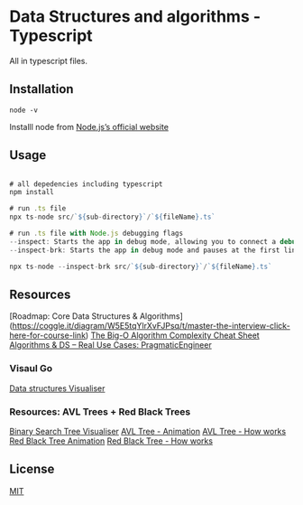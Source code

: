 # Data Structures and algorithms - Typescript

All in typescript files.

## Installation

```Check if you have node installed:
node -v
```
Installl node from [Node.js’s official website](https://nodejs.org/en)

## Usage

```typescript

# all depedencies including typescript
npm install

# run .ts file
npx ts-node src/`${sub-directory}`/`${fileName}.ts`

# run .ts file with Node.js debugging flags
--inspect: Starts the app in debug mode, allowing you to connect a debugger.
--inspect-brk: Starts the app in debug mode and pauses at the first line of code.

npx ts-node --inspect-brk src/`${sub-directory}`/`${fileName}.ts`
```

## Resources

[Roadmap: Core Data Structures & Algorithms] (https://coggle.it/diagram/W5E5tqYlrXvFJPsq/t/master-the-interview-click-here-for-course-link)
[The Big-O Algorithm Complexity Cheat Sheet](https://www.bigocheatsheet.com/)
[Algorithms & DS – Real Use Cases: PragmaticEngineer](https://blog.pragmaticengineer.com/data-structures-and-algorithms-i-actually-used-day-to-day/)

### Visaul Go
[Data structures Visualiser](https://visualgo.net/en)
### Resources: AVL Trees + Red Black Trees
[Binary Search Tree Visualiser](https://visualgo.net/en/bst?slide=1)
[AVL Tree - Animation](https://www.cs.usfca.edu/~galles/visualization/AVLtree.html)
[AVL Tree - How works](https://medium.com/basecs/the-little-avl-tree-that-could-86a3cae410c7)
[Red Black Tree Animation](https://www.cs.usfca.edu/~galles/visualization/RedBlack.html)
[Red Black Tree - How works](https://medium.com/basecs/painting-nodes-black-with-red-black-trees-60eacb2be9a5)

## License

[MIT](https://choosealicense.com/licenses/mit/)